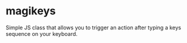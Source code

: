 # magikeys
Simple JS class that allows you to trigger an action after typing a keys sequence on your keyboard.
